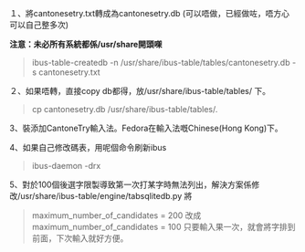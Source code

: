 １、將cantonesetry.txt轉成為cantonesetry.db (可以唔做，已經做咗，唔方心可以自己整多次)

**注意：未必所有系統都係/usr/share開頭㗎**
> ibus-table-createdb -n  /usr/share/ibus-table/tables/cantonesetry.db -s cantonesetry.txt

２、如果唔轉，直接copy db都得，放/usr/share/ibus-table/tables/ 下。
> cp cantonesetry.db  /usr/share/ibus-table/tables/.

3、裝添加CantoneTry輸入法。Fedora在輸入法嘅Chinese(Hong Kong)下。

4、如果自己修改碼表，用呢個命令刷新ibus
> ibus-daemon -drx

5、對於100個後選字限製導致第一次打某字時無法列出，解決方案係修改/usr/share/ibus-table/engine/tabsqlitedb.py
將
> maximum_number_of_candidates = 200
改成
> maximum_number_of_candidates = 100
只要輸入果一次，就會將字排到前面，下次輸入就好方便。
